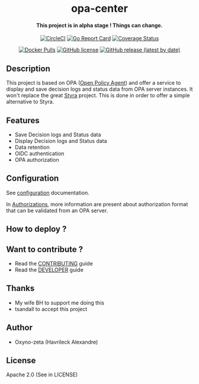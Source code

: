 <h1 align="center">opa-center</h1>

<h4 align="center"> This project is in alpha stage ! Things can change. </h4>

<p align="center">
  <a href="https://circleci.com/gh/oxyno-zeta/opa-center" rel="noopener noreferer" target="_blank"><img src="https://circleci.com/gh/oxyno-zeta/opa-center.svg?style=svg" alt="CircleCI" /></a>
  <a href="https://goreportcard.com/report/github.com/oxyno-zeta/opa-center" rel="noopener noreferer" target="_blank"><img src="https://goreportcard.com/badge/github.com/oxyno-zeta/opa-center" alt="Go Report Card" /></a>
  <a href="https://coveralls.io/github/oxyno-zeta/opa-center?branch=master" rel="noopener noreferer" target="_blank"><img src="https://coveralls.io/repos/github/oxyno-zeta/opa-center/badge.svg?branch=master" alt="Coverage Status" /></a>
</p>
<p align="center">
  <a href="https://hub.docker.com/r/oxynozeta/opa-center" rel="noopener noreferer" target="_blank"><img src="https://img.shields.io/docker/pulls/oxynozeta/opa-center.svg" alt="Docker Pulls" /></a>
  <a href="https://github.com/oxyno-zeta/opa-center/blob/master/LICENSE" rel="noopener noreferer" target="_blank"><img src="https://img.shields.io/github/license/oxyno-zeta/opa-center" alt="GitHub license" /></a>
  <a href="https://github.com/oxyno-zeta/opa-center/releases" rel="noopener noreferer" target="_blank"><img src="https://img.shields.io/github/v/release/oxyno-zeta/opa-center" alt="GitHub release (latest by date)" /></a>
</p>

## Description

This project is based on OPA ([Open Policy Agent](https://www.openpolicyagent.org/)) and offer a service to display and save decision logs and status data from OPA server instances. It won't replace the great [Styra](https://www.styra.com/) project. This is done in order to offer a simple alternative to Styra.

## Features

- Save Decision logs and Status data
- Display Decision logs and Status data
- Data retention
- OIDC authentication
- OPA authorization

## Configuration

See [configuration](./docs/configuration.md) documentation.

In [Authorizations](authorizations.md), more information are present about authorization format that can be validated from an OPA server.

## How to deploy ?

## Want to contribute ?

- Read the [CONTRIBUTING](./CONTRIBUTING.md) guide
- Read the [DEVELOPER](./DEVELOPER.md) guide

## Thanks

- My wife BH to support me doing this
- tsandall to accept this project

## Author

- Oxyno-zeta (Havrileck Alexandre)

## License

Apache 2.0 (See in LICENSE)
